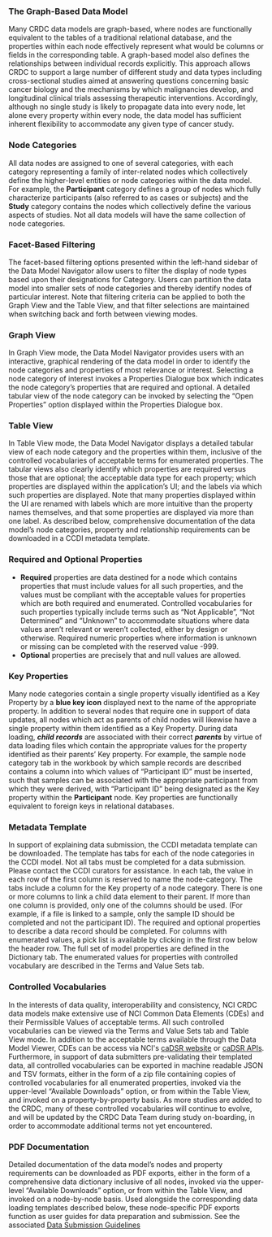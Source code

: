### The Graph-Based Data Model

Many CRDC data models are graph-based, where nodes are functionally equivalent to the tables of a traditional relational database, and the properties within each node effectively represent what would be columns or fields in the corresponding table. A graph-based model also defines the relationships between individual records explicitly. This approach allows CRDC to support a large number of different study and data types including cross-sectional studies aimed at answering questions concerning basic cancer biology and the mechanisms by which malignancies develop, and longitudinal clinical trials assessing therapeutic interventions. Accordingly, although no single study is likely to propagate data into every node, let alone every property within every node, the data model has sufficient inherent flexibility to accommodate any given type of cancer study.

### Node Categories

All data nodes are assigned to one of several categories, with each category representing a family of inter-related nodes which collectively define the higher-level entities or node categories within the data model. For example, the **Participant** category defines a group of nodes which fully characterize participants (also referred to as cases or subjects) and the **Study** category contains the nodes which collectively define the various aspects of studies.  Not all data models will have the same collection of node categories.



<!-- PAGE BREAK -->

### Facet-Based Filtering

The facet-based filtering options presented within the left-hand sidebar of the Data Model Navigator allow users to filter the display of node types based upon their designations for Category. Users can partition the data model into smaller sets of node categories and thereby identify nodes of particular interest. Note that filtering criteria can be applied to both the Graph View and the Table View, and that filter selections are maintained when switching back and forth between viewing modes.

### Graph View

In Graph View mode, the Data Model Navigator provides users with an interactive, graphical rendering of the data model in order to identify the node categories and  properties of most relevance or interest. Selecting a node category of interest invokes a Properties Dialogue box which indicates the node category’s properties that are required and optional. A detailed tabular view of the node category can be invoked by selecting the “Open Properties” option displayed within the Properties Dialogue box.

### Table View

In Table View mode, the Data Model Navigator displays a detailed tabular view of each node category and the properties within them, inclusive of the controlled vocabularies of acceptable terms for enumerated properties. The tabular views also clearly identify which properties are required versus those that are optional; the acceptable data type for each property; which properties are displayed within the application’s UI; and the labels via which such properties are displayed. Note that many properties displayed within the UI are renamed with labels which are more intuitive than the property names themselves, and that some properties are displayed via more than one label. As described below, comprehensive documentation of the data model’s node categories, property and relationship requirements can be downloaded in a CCDI metadata template.

### Required and Optional Properties

- **Required** properties are data destined for a node which contains properties that must include values for all such properties, and the values must be compliant with the acceptable values for properties which are both required and enumerated. Controlled vocabularies for such properties typically include terms such as “Not Applicable”, “Not Determined” and “Unknown” to accommodate situations where data values aren’t relevant or weren’t collected, either by design or otherwise. Required numeric properties where information is unknown or missing can be completed with the reserved value -999.
- **Optional** properties are precisely that and null values are allowed.

<!-- PAGE BREAK -->

### Key Properties

Many node categories contain a single property visually identified as a Key Property by a **blue key icon** displayed next to the name of the appropriate property. In addition to several nodes that require one in support of data updates, all nodes which act as parents of child nodes will likewise have a single property within them identified as a Key Property. During data loading, **_child records_** are associated with their correct **_parents_** by virtue of data loading files which contain the appropriate values for the property identified as their parents’ Key property. For example, the sample node category tab in the workbook by which sample records are described contains a column into which values of “Participant ID” must be inserted, such that samples can be associated with the appropriate participant from which they were derived, with “Participant ID” being designated as the Key property within the **Participant** node. Key properties are functionally equivalent to foreign keys in relational databases.

### Metadata Template

In support of explaining data submission, the CCDI metadata template can be downloaded. 
The template has tabs for each of the node categories in the CCDI model. Not all tabs must be completed for a data submission. Please contact the CCDI curators for assistance.  In each tab, the value in each row of the first column is reserved to name the node-category.  The tabs include a column for the Key property of a node category. There is one or more columns to link a child data element to their parent. If more than one column is provided, only one of the columns should be used. (For example, if a file is linked to a sample, only the sample ID should be completed and not the participant ID). The required and optional properties to describe a data record should be completed. For columns with enumerated values, a pick list is available by clicking in the first row below the header row. The full set of model properties are defined in the Dictionary tab.  The enumerated values for properties with controlled vocabulary are described in the Terms and Value Sets tab. 


### Controlled Vocabularies

In the interests of data quality, interoperability and consistency, NCI CRDC data models make extensive use of NCI Common Data Elements (CDEs) and their Permissible Values of acceptable terms. All such controlled vocabularies can be viewed via the Terms and Value Sets tab and Table View mode. In addition to the acceptable terms available through the Data Model Viewer, CDEs can be access via NCI's [caDSR website](https://cadsr.cancer.gov/onedata/Home.jsp) or [caDSR APIs](https://cadsrapi.cancer.gov/NCIAPI/1.0/index.html).  Furthermore, in support of data submitters pre-validating their templated data, all controlled vocabularies can be exported in machine readable JSON and TSV formats, either in the form of a zip file containing copies of controlled vocabularies for all enumerated properties, invoked via the upper-level “Available Downloads” option, or from within the Table View, and invoked on a property-by-property basis. As more studies are added to the CRDC, many of these controlled vocabularies will continue to evolve, and will be updated by the CRDC Data Team during study on-boarding, in order to accommodate additional terms not yet encountered.


### PDF Documentation

Detailed documentation of the data model’s nodes and property requirements can be downloaded as PDF exports, either in the form of a comprehensive data dictionary inclusive of all nodes, invoked via the upper-level “Available Downloads” option, or from within the Table View, and invoked on a node-by-node basis. Used alongside the corresponding data loading templates described below, these node-specific PDF exports function as user guides for data preparation and submission. See the associated [Data Submission Guidelines](https://datacommons.cancer.gov)